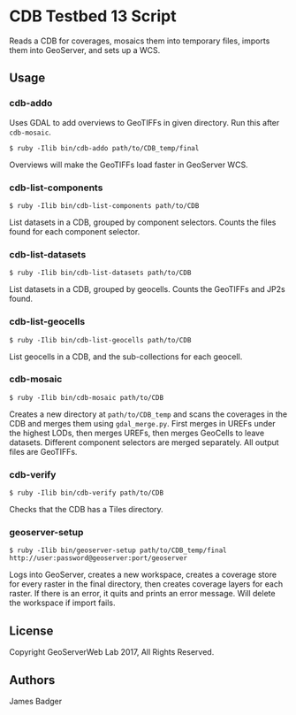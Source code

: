 # CDB Testbed 13 Script

Reads a CDB for coverages, mosaics them into temporary files, imports them into GeoServer, and sets up a WCS.

## Usage

### cdb-addo

Uses GDAL to add overviews to GeoTIFFs in given directory. Run this after `cdb-mosaic`.

    $ ruby -Ilib bin/cdb-addo path/to/CDB_temp/final

Overviews will make the GeoTIFFs load faster in GeoServer WCS.

### cdb-list-components

    $ ruby -Ilib bin/cdb-list-components path/to/CDB

List datasets in a CDB, grouped by component selectors. Counts the files found for each component selector.

### cdb-list-datasets

    $ ruby -Ilib bin/cdb-list-datasets path/to/CDB

List datasets in a CDB, grouped by geocells. Counts the GeoTIFFs and JP2s found.

### cdb-list-geocells

    $ ruby -Ilib bin/cdb-list-geocells path/to/CDB

List geocells in a CDB, and the sub-collections for each geocell.

### cdb-mosaic

    $ ruby -Ilib bin/cdb-mosaic path/to/CDB

Creates a new directory at `path/to/CDB_temp` and scans the coverages in the CDB and merges them using `gdal_merge.py`. First merges in UREFs under the highest LODs, then merges UREFs, then merges GeoCells to leave datasets. Different component selectors are merged separately. All output files are GeoTIFFs.

### cdb-verify

    $ ruby -Ilib bin/cdb-verify path/to/CDB

Checks that the CDB has a Tiles directory.

### geoserver-setup

    $ ruby -Ilib bin/geoserver-setup path/to/CDB_temp/final http://user:password@geoserver:port/geoserver

Logs into GeoServer, creates a new workspace, creates a coverage store for every raster in the final directory, then creates coverage layers for each raster. If there is an error, it quits and prints an error message. Will delete the workspace if import fails.

## License

Copyright GeoServerWeb Lab 2017, All Rights Reserved.

## Authors

James Badger
